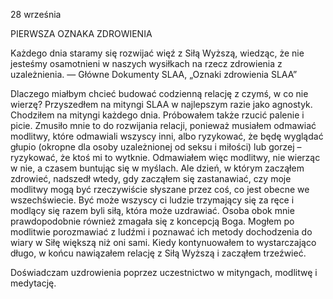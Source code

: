 28 września

PIERWSZA OZNAKA ZDROWIENIA

 Każdego dnia staramy się rozwijać więź z Siłą Wyższą, wiedząc, że nie jesteśmy osamotnieni w naszych wysiłkach na rzecz zdrowienia z uzależnienia. — Główne Dokumenty SLAA, „Oznaki zdrowienia SLAA”

 Dlaczego miałbym chcieć budować codzienną relację z czymś, w co nie wierzę? Przyszedłem na mityngi SLAA w najlepszym razie jako agnostyk. Chodziłem na mityngi każdego dnia. Próbowałem także rzucić palenie i picie. Zmusiło mnie to do rozwijania relacji, ponieważ musiałem odmawiać modlitwy, które odmawiali wszyscy inni, albo ryzykować, że będę wyglądać głupio (okropne dla osoby uzależnionej od seksu i miłości) lub gorzej – ryzykować, że ktoś mi to wytknie. Odmawiałem więc modlitwy, nie wierząc w nie, a czasem buntując się w myślach. Ale dzień, w którym zacząłem zdrowieć, nadszedł wtedy, gdy zacząłem się zastanawiać, czy moje modlitwy mogą być rzeczywiście słyszane przez coś, co jest obecne we wszechświecie. Być może wszyscy ci ludzie trzymający się za ręce i modlący się razem byli siłą, która może uzdrawiać. Osoba obok mnie prawdopodobnie również zmagała się z koncepcją Boga. Mogłem po modlitwie porozmawiać z ludźmi i poznawać ich metody dochodzenia do wiary w Siłę większą niż oni sami. Kiedy kontynuowałem to wystarczająco długo, w końcu nawiązałem relację z Siłą Wyższą i zacząłem trzeźwieć.

 Doświadczam uzdrowienia poprzez uczestnictwo w mityngach, modlitwę i medytację.
